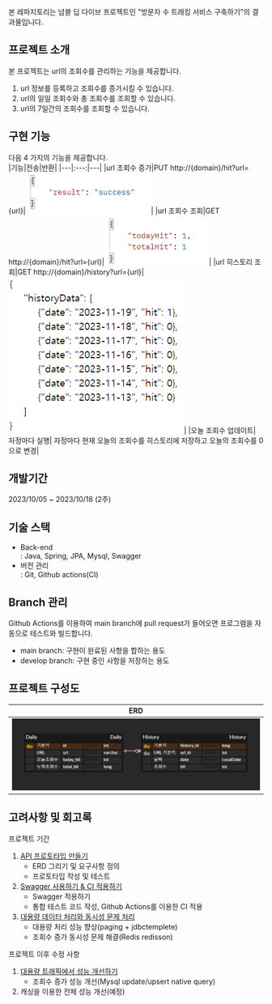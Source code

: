 본 레파지토리는 넘블 딥 다이브 프로젝트인 "방문자 수 트래킹 서비스 구축하기"의 결과물입니다.

## 프로젝트 소개
본 프로젝트는 url의 조회수를 관리하는 기능을 제공합니다.
1. url 정보를 등록하고 조회수를 증가시킬 수 있습니다.
2. url의 일일 조회수와 총 조회수를 조회할 수 있습니다.
3. url의 7일간의 조회수를 조회할 수 있습니다.

## 구현 기능
다음 4 가지의 기능을 제공합니다.   
|기능|전송|반환|
|---|:---:|---|
|url 조회수 증가|PUT http://{domain}/hit?url={url}|![](image\addHits_result.PNG)|
|url 조회수 조회|GET http://{domain}/hit?url={url}|![](image\getHits_result.PNG)|
|url 히스토리 조회|GET http://{domain}/history?url={url}|![](image\getHistory_result.PNG)|
|오늘 조회수 업데이트| 자정마다 실행| 자정마다 현재 오늘의 조회수를 히스토리에 저장하고 오늘의 조회수를 0으로 변경|

## 개발기간
2023/10/05 ~ 2023/10/18 (2주)

## 기술 스택
- Back-end   
: Java, Spring, JPA, Mysql, Swagger
- 버전 관리   
: Git, Github actions(CI)

## Branch 관리
Github Actions를 이용하여 main branch에 pull request가 들어오면 프로그램을 자동으로 테스트와 빌드합니다.
- main branch: 구현이 완료된 사항을 합하는 용도
- develop branch: 구현 중인 사항을 저장하는 용도

## 프로젝트 구성도
| ERD |
| :---: |
|![](image\erd.PNG)|


## 고려사항 및 회고록
프로젝트 기간
1. [API 프로토타입 만들기](https://lateral-stag-283.notion.site/1-API-98ae9eedfc6a43b8a3929ab3f9a617c4?pvs=4)
    - ERD 그리기 및 요구사항 정의
    - 프로토타입 작성 및 테스트
2. [Swagger 사용하기 & CI 적용하기](https://lateral-stag-283.notion.site/2-Swagger-CI-b8e141ab27864fc09427e253b1cd7eee?pvs=4)
    - Swagger 적용하기
    - 통합 테스트 코드 작성, Github Actions를 이용한 CI 적용
3. [대용량 데이터 처리와 동시성 문제 처리](https://lateral-stag-283.notion.site/3-47b84c86eafb4299a2a357a209d9308c?pvs=4)
    - 대용량 처리 성능 향상(paging + jdbctemplete)
    - 조회수 증가 동시성 문제 해결(Redis redisson)


프로젝트 이후 수정 사항
1. [대용량 트래픽에서 성능 개선하기](https://lateral-stag-283.notion.site/4-4740025d3f0d4731a490a42d4e59635f?pvs=4)
    - 조회수 증가 성능 개선(Mysql update/upsert native query)
2. 캐싱을 이용한 전체 성능 개선(예정)